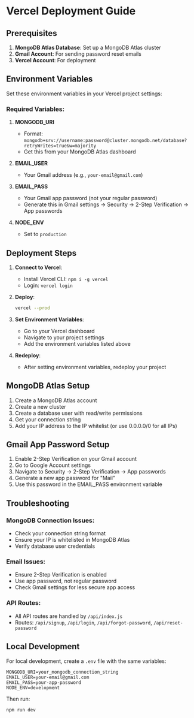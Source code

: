 # Vercel Deployment Guide

## Prerequisites

1. **MongoDB Atlas Database**: Set up a MongoDB Atlas cluster
2. **Gmail Account**: For sending password reset emails
3. **Vercel Account**: For deployment

## Environment Variables

Set these environment variables in your Vercel project settings:

### Required Variables:

1. **MONGODB_URI**
   - Format: `mongodb+srv://username:password@cluster.mongodb.net/database?retryWrites=true&w=majority`
   - Get this from your MongoDB Atlas dashboard

2. **EMAIL_USER**
   - Your Gmail address (e.g., `your-email@gmail.com`)

3. **EMAIL_PASS**
   - Your Gmail app password (not your regular password)
   - Generate this in Gmail settings → Security → 2-Step Verification → App passwords

4. **NODE_ENV**
   - Set to `production`

## Deployment Steps

1. **Connect to Vercel**:
   - Install Vercel CLI: `npm i -g vercel`
   - Login: `vercel login`

2. **Deploy**:
   ```bash
   vercel --prod
   ```

3. **Set Environment Variables**:
   - Go to your Vercel dashboard
   - Navigate to your project settings
   - Add the environment variables listed above

4. **Redeploy**:
   - After setting environment variables, redeploy your project

## MongoDB Atlas Setup

1. Create a MongoDB Atlas account
2. Create a new cluster
3. Create a database user with read/write permissions
4. Get your connection string
5. Add your IP address to the IP whitelist (or use 0.0.0.0/0 for all IPs)

## Gmail App Password Setup

1. Enable 2-Step Verification on your Gmail account
2. Go to Google Account settings
3. Navigate to Security → 2-Step Verification → App passwords
4. Generate a new app password for "Mail"
5. Use this password in the EMAIL_PASS environment variable

## Troubleshooting

### MongoDB Connection Issues:
- Check your connection string format
- Ensure your IP is whitelisted in MongoDB Atlas
- Verify database user credentials

### Email Issues:
- Ensure 2-Step Verification is enabled
- Use app password, not regular password
- Check Gmail settings for less secure app access

### API Routes:
- All API routes are handled by `/api/index.js`
- Routes: `/api/signup`, `/api/login`, `/api/forgot-password`, `/api/reset-password`

## Local Development

For local development, create a `.env` file with the same variables:

```env
MONGODB_URI=your_mongodb_connection_string
EMAIL_USER=your-email@gmail.com
EMAIL_PASS=your-app-password
NODE_ENV=development
```

Then run:
```bash
npm run dev
``` 